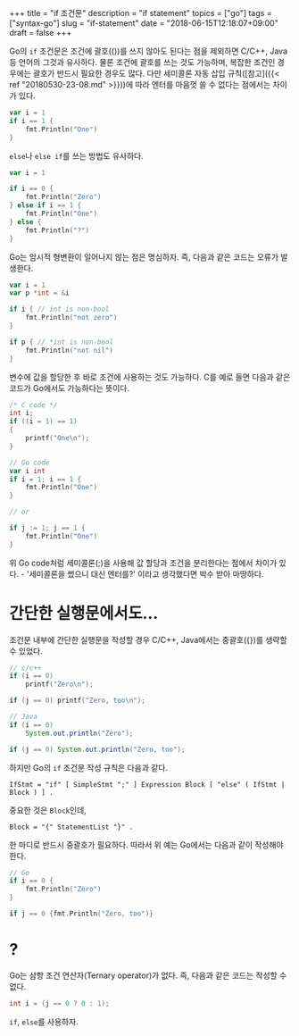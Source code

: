 +++
title = "if 조건문"
description = "if statement"
topics = ["go"]
tags = ["syntax-go"]
slug = "if-statement"
date = "2018-06-15T12:18:07+09:00"
draft = false
+++

Go의 `if` 조건문은 조건에 괄호(())를 쓰지 않아도 된다는 점을 제외하면 C/C++, Java 등 언어의 그것과 유사하다. 물론 조건에 괄호를 쓰는 것도 가능하며, 복잡한 조건인 경우에는 괄호가 반드시 필요한 경우도 많다. 다만 세미콜론 자동 삽입 규칙([참고]({{< ref "20180530-23-08.md" >}}))에 따라 엔터를 마음껏 쓸 수 없다는 점에서는 차이가 있다.

```go
var i = 1
if i == 1 {
    fmt.Println("One")
}
```

`else`나 `else if`를 쓰는 방법도 유사하다.

```go
var i = 1

if i == 0 {
    fmt.Println("Zero")
} else if i == 1 {
    fmt.Println("One")
} else {
    fmt.Println("?")
}
```

Go는 암시적 형변환이 일어나지 않는 점은 명심하자. 즉, 다음과 같은 코드는 오류가 발생한다.

```go
var i = 1
var p *int = &i

if i { // int is non-bool
    fmt.Println("not zero")
}

if p { // *int is non-bool
    fmt.Println("not nil")
}
```

변수에 값을 할당한 후 바로 조건에 사용하는 것도 가능하다. C를 예로 들면 다음과 같은 코드가 Go에서도 가능하다는 뜻이다.

```c
/* C code */
int i;
if ((i = 1) == 1)
{
    printf("One\n");
}
```

```go
// Go code
var i int
if i = 1; i == 1 {
    fmt.Println("One")
}

// or

if j := 1; j == 1 {
    fmt.Println("One")
}
```

위 Go code처럼 세미콜론(;)을 사용해 값 할당과 조건을 분리한다는 점에서 차이가 있다. - '세미콜론을 썼으니 대신 엔터를?' 이라고 생각했다면 박수 받아 마땅하다.

# 간단한 실행문에서도...

조건문 내부에 간단한 실행문을 작성할 경우 C/C++, Java에서는 중괄호({})를 생략할 수 있었다.

```c
// c/c++
if (i == 0)
    printf("Zero\n");

if (j == 0) printf("Zero, too\n");
```

```java
// Java
if (i == 0)
    System.out.println("Zero");

if (j == 0) System.out.println("Zero, too");
```

하지만 Go의 `if` 조건문 작성 규칙은 다음과 같다.

```
IfStmt = "if" [ SimpleStmt ";" ] Expression Block [ "else" ( IfStmt | Block ) ] .
```

중요한 것은 `Block`인데,

```
Block = "{" StatementList "}" .
```

한 마디로 반드시 중괄호가 필요하다. 따라서 위 예는 Go에서는 다음과 같이 작성해야 한다.

```go
// Go
if i == 0 {
    fmt.Println("Zero")
}

if j == 0 {fmt.Println("Zero, too")}
```

# ?

Go는 삼항 조건 연산자(Ternary operator)가 없다. 즉, 다음과 같은 코드는 작성할 수 없다.

```c
int i = (j == 0 ? 0 : 1);
```

`if`, `else`를 사용하자.

